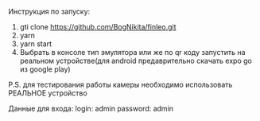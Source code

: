 Инструкция по запуску:
1. gti clone https://github.com/BogNikita/finleo.git
2. yarn
3. yarn start
4. Выбрать в консоле тип эмулятора или же по qr коду запустить на реальном устройстве(для android предаврительно скачать expo go из google play)

P.S. для тестирования работы камеры необходимо использовать РЕАЛЬНОЕ устройство

Данные для входа: 
login: admin 
password: admin